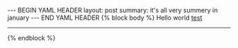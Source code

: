 --- BEGIN YAML HEADER
layout: post
summary: it's all very summery in january 
--- END YAML HEADER
{% block body %}
Hello world [test](example.com)    

  
---    

{% endblock %}

